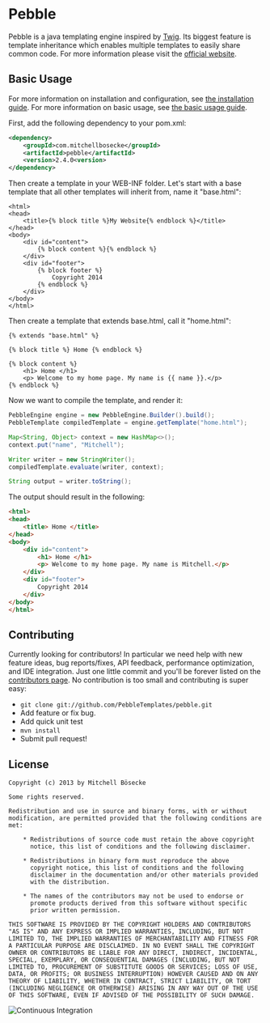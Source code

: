 # Pebble

Pebble is a java templating engine inspired by [Twig](http://twig.sensiolabs.org/). Its biggest feature is template inheritance which enables multiple templates to easily share common code. For more information please visit the [official website](http://www.mitchellbosecke.com/pebble).

## Basic Usage
For more information on installation and configuration, see [the installation guide](http://www.mitchellbosecke.com/pebble/documentation/guide/installation).
For more information on basic usage, see [the basic usage guide](http://www.mitchellbosecke.com/pebble/documentation/guide/basic-usage).

First, add the following dependency to your pom.xml:
```XML
<dependency>
	<groupId>com.mitchellbosecke</groupId>
	<artifactId>pebble</artifactId>
	<version>2.4.0<version>
</dependency>
```

Then create a template in your WEB-INF folder. Let's start with a base template that all
other templates will inherit from, name it "base.html":

```HTML+Django
<html>
<head>
	<title>{% block title %}My Website{% endblock %}</title>
</head>
<body>
	<div id="content">
		{% block content %}{% endblock %}
	</div>
	<div id="footer">
		{% block footer %}
			Copyright 2014
		{% endblock %}
	</div>
</body>
</html>
```
Then create a template that extends base.html, call it "home.html":
```HTML+Django
{% extends "base.html" %}

{% block title %} Home {% endblock %}

{% block content %}
	<h1> Home </h1>
	<p> Welcome to my home page. My name is {{ name }}.</p>
{% endblock %}
```
Now we want to compile the template, and render it:
```JAVA
PebbleEngine engine = new PebbleEngine.Builder().build();
PebbleTemplate compiledTemplate = engine.getTemplate("home.html");

Map<String, Object> context = new HashMap<>();
context.put("name", "Mitchell");

Writer writer = new StringWriter();
compiledTemplate.evaluate(writer, context);

String output = writer.toString();
```
The output should result in the following:
```HTML
<html>
<head>
	<title> Home </title>
</head>
<body>
	<div id="content">
		<h1> Home </h1>
	    <p> Welcome to my home page. My name is Mitchell.</p>
	</div>
	<div id="footer">
		Copyright 2014
	</div>
</body>
</html>
```

## Contributing
Currently looking for contributors! In particular we need help with new feature ideas, bug reports/fixes, API feedback, performance optimization, and IDE integration. Just one little commit and you'll be forever listed on the [contributors page](http://www.mitchellbosecke.com/pebble/contributing). No contribution is too small and contributing is super easy:

* `git clone git://github.com/PebbleTemplates/pebble.git`
* Add feature or fix bug.
* Add quick unit test
* `mvn install`
* Submit pull request!


## License

    Copyright (c) 2013 by Mitchell Bösecke

    Some rights reserved.

    Redistribution and use in source and binary forms, with or without
    modification, are permitted provided that the following conditions are
    met:
    
        * Redistributions of source code must retain the above copyright
          notice, this list of conditions and the following disclaimer.
    
        * Redistributions in binary form must reproduce the above
          copyright notice, this list of conditions and the following
          disclaimer in the documentation and/or other materials provided
          with the distribution.
    
        * The names of the contributors may not be used to endorse or
          promote products derived from this software without specific
          prior written permission.
    
    THIS SOFTWARE IS PROVIDED BY THE COPYRIGHT HOLDERS AND CONTRIBUTORS
    "AS IS" AND ANY EXPRESS OR IMPLIED WARRANTIES, INCLUDING, BUT NOT
    LIMITED TO, THE IMPLIED WARRANTIES OF MERCHANTABILITY AND FITNESS FOR
    A PARTICULAR PURPOSE ARE DISCLAIMED. IN NO EVENT SHALL THE COPYRIGHT
    OWNER OR CONTRIBUTORS BE LIABLE FOR ANY DIRECT, INDIRECT, INCIDENTAL,
    SPECIAL, EXEMPLARY, OR CONSEQUENTIAL DAMAGES (INCLUDING, BUT NOT
    LIMITED TO, PROCUREMENT OF SUBSTITUTE GOODS OR SERVICES; LOSS OF USE,
    DATA, OR PROFITS; OR BUSINESS INTERRUPTION) HOWEVER CAUSED AND ON ANY
    THEORY OF LIABILITY, WHETHER IN CONTRACT, STRICT LIABILITY, OR TORT
    (INCLUDING NEGLIGENCE OR OTHERWISE) ARISING IN ANY WAY OUT OF THE USE
    OF THIS SOFTWARE, EVEN IF ADVISED OF THE POSSIBILITY OF SUCH DAMAGE.

![Continuous Integration](https://api.travis-ci.org/PebbleTemplates/pebble.svg?branch=master)
